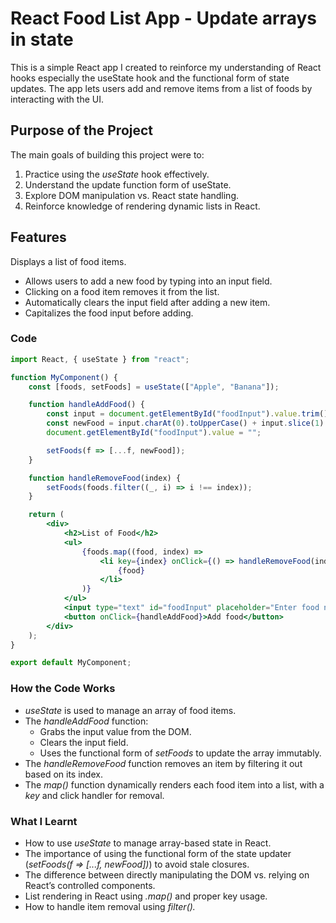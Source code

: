 # React Food List App - Update arrays in state
This is a simple React app I created to reinforce my understanding of React hooks especially the useState hook and the functional form of state updates. The app lets users add and remove items from a list of foods by interacting with the UI.

## Purpose of the Project
The main goals of building this project were to:
1. Practice using the *useState* hook effectively.
2. Understand the update function form of useState.
3. Explore DOM manipulation vs. React state handling.
4. Reinforce knowledge of rendering dynamic lists in React.

## Features
Displays a list of food items.
- Allows users to add a new food by typing into an input field.
- Clicking on a food item removes it from the list.
- Automatically clears the input field after adding a new item.
- Capitalizes the food input before adding.

### Code

```jsx
import React, { useState } from "react";

function MyComponent() {
    const [foods, setFoods] = useState(["Apple", "Banana"]);

    function handleAddFood() {
        const input = document.getElementById("foodInput").value.trim();
        const newFood = input.charAt(0).toUpperCase() + input.slice(1).toLowerCase();
        document.getElementById("foodInput").value = "";

        setFoods(f => [...f, newFood]);
    }

    function handleRemoveFood(index) {
        setFoods(foods.filter((_, i) => i !== index));
    }

    return (
        <div>
            <h2>List of Food</h2>
            <ul>
                {foods.map((food, index) =>
                    <li key={index} onClick={() => handleRemoveFood(index)}>
                        {food}
                    </li>
                )}
            </ul>
            <input type="text" id="foodInput" placeholder="Enter food name" />
            <button onClick={handleAddFood}>Add food</button>
        </div>
    );
}

export default MyComponent;
```

### How the Code Works
- *useState* is used to manage an array of food items.
- The *handleAddFood* function:
     - Grabs the input value from the DOM.
     - Clears the input field.
     - Uses the functional form of *setFoods* to update the array immutably.
- The *handleRemoveFood* function removes an item by filtering it out based on its index.
- The *map()* function dynamically renders each food item into a list, with a *key* and click handler for removal.

### What I Learnt
- How to use *useState* to manage array-based state in React.
- The importance of using the functional form of the state updater (*setFoods(f => [...f, newFood])*) to avoid stale closures.
- The difference between directly manipulating the DOM vs. relying on React’s controlled components.
- List rendering in React using *.map()* and proper key usage.
- How to handle item removal using *filter().*